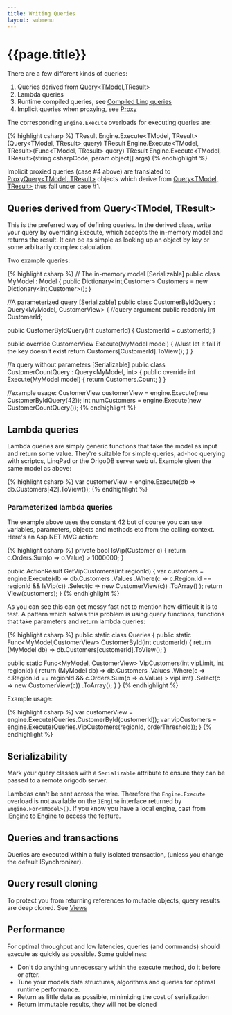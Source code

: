 ```yaml
---
title: Writing Queries
layout: submenu
---
```


# {{page.title}}

There are a few different kinds of queries:

1. Queries derived from [Query<TModel,TResult>](https://github.com/DevrexLabs/OrigoDB/blob/master/src/OrigoDB.Core/Transactions/Query%5BM%2CR%5D.cs)
2. Lambda queries
3. Runtime compiled queries, see [Compiled Linq queries](../compiled-linq-queries)
4. Implicit queries when proxying, see [Proxy](../proxy)

The corresponding `Engine.Execute` overloads for executing queries are:

{% highlight csharp %}
TResult Engine.Execute<TModel, TResult>(Query<TModel, TResult> query)
TResult Engine.Execute<TModel, TResult>(Func<TModel, TResult> query)
TResult Engine.Execute<TModel, TResult>(string csharpCode, param object[] args)
{% endhighlight %}

Implicit proxied queries (case #4 above) are translated to [ProxyQuery<TModel, TResult>](https://github.com/DevrexLabs/OrigoDB/blob/master/src/OrigoDB.Core/Proxy/ProxyQuery.cs) objects which derive from [Query<TModel, TResult>](https://github.com/DevrexLabs/OrigoDB/blob/master/src/OrigoDB.Core/Transactions/Query%5BM%2CR%5D.cs) thus fall under case #1.

## Queries derived from Query<TModel, TResult>
This is the preferred way of defining queries. In the derived class, write your query by overriding Execute, which accepts the in-memory model and returns the result. It can be as simple as looking up an object by key or some arbitrarily complex calculation.

Two example queries:

{% highlight csharp %}
// The in-memory model
[Serializable]
public class MyModel : Model
{
   public Dictionary<int,Customer> Customers = new Dictionary<int,Customer>();
}

//A parameterized query
[Serializable]
public class CustomerByIdQuery : Query<MyModel, CustomerView>
{
   //query argument
   public readonly int CustomerId;

   public CustomerByIdQuery(int customerId)
   {
      CustomerId = customerId;
   }

   public override CustomerView Execute(MyModel model)
   {
      //Just let it fail if the key doesn't exist
      return Customers[CustomerId].ToView();
   }
}

//a query without parameters
[Serializable]
public class CustomerCountQuery : Query<MyModel, int>
{
   public override int Execute(MyModel model)
   {
      return Customers.Count;
   }
}

//example usage:
CustomerView customerView = engine.Execute(new CustomerByIdQuery(42));
int numCustomers = engine.Execute(new CustomerCountQuery());
{% endhighlight %}


## Lambda queries

Lambda queries are simply generic functions that take the model as input and return some value. They're suitable for simple queries, ad-hoc querying with scriptcs, LinqPad or the OrigoDB server web ui. Example given the same model as above:

{% highlight csharp %}
 var customerView = engine.Execute(db => db.Customers[42].ToView());
{% endhighlight %}

### Parameterized lambda queries
The example above uses the constant 42 but of course you can use variables, parameters, objects and methods etc from the calling context. Here's an Asp.NET MVC action:

{% highlight csharp %}
private bool IsVip(Customer c)
{
   return c.Orders.Sum(o => o.Value) > 1000000;
}

public ActionResult GetVipCustomers(int regionId)
{
   var customers = engine.Execute(db => db.Customers
	  .Values
	  .Where(c => c.Region.Id == regionId && IsVip(c))
	  .Select(c => new CustomerView(c))
	  .ToArray()
   );
   return View(customers);
}
{% endhighlight %}

As you can see this can get messy fast not to mention how difficult it is to test. A pattern which solves this problem is using query functions, functions that take parameters and return lambda queries:

{% highlight csharp %}
public static class Queries
{
   public static Func<MyModel,CustomerView> CustomerById(int customerId)
   {
      return (MyModel db) => db.Customers[customerId].ToView();
   }

   public static Func<MyModel, CustomerView> VipCustomers(int vipLimit, int regionId)
   {
      return (MyModel db) => db.Customers
		.Values
		.Where(c => c.Region.Id == regionId && c.Orders.Sum(o => o.Value) > vipLimt)
		.Select(c => new CustomerView(c))
		.ToArray();
   }
}
{% endhighlight %}

Example usage:

{% highlight csharp %}
var customerView = engine.Execute(Queries.CustomerById(customerId));
var vipCustomers = engine.Execute(Queries.VipCustomers(regionId, orderThreshold));
}
{% endhighlight %}

## Serializability
Mark your query classes with a `Serializable` attribute to ensure they can be passed to a remote origodb server.

Lambdas can't be sent across the wire. Therefore the `Engine.Execute` overload is not available on the `IEngine` interface returned by `Engine.For<TModel>()`. If you know you have a local engine, cast from  [IEngine](https://github.com/DevrexLabs/OrigoDB/blob/master/src/OrigoDB.Core/IEngine%5BM%5D.cs) to [Engine](https://github.com/DevrexLabs/OrigoDB/blob/master/src/OrigoDB.Core/Engine%5BM%5D.cs) to access the feature.

## Queries and transactions
Queries are executed within a fully isolated transaction, (unless you change the default ISynchronizer).

## Query result cloning
To protect you from returning references to mutable objects, query results are deep cloned. See [Views](../views)

## Performance
For optimal throughput and low latencies, queries (and commands) should execute as quickly as possible. Some guidelines:
* Don't do anything unnecessary within the execute method, do it before or after.
* Tune your models data structures, algorithms and queries for optimal runtime performance.
* Return as little data as possible, minimizing the cost of serialization
* Return immutable results, they will not be cloned
